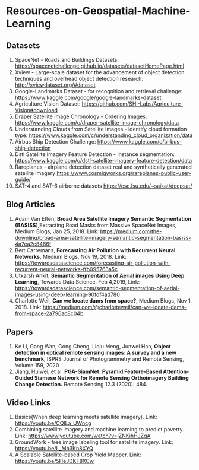 # Resources-on-Geospatial-Machine-Learning
## Datasets
1. SpaceNet - Roads and Buildings Datasets: https://spacenetchallenge.github.io/datasets/datasetHomePage.html
2. Xview - Large-scale dataset for the advancement of object detection techniques and overhead object detection research: http://xviewdataset.org/#dataset
3. Google-Landmarks Dataset - for recognition and retrieval challenge: https://www.kaggle.com/google/google-landmarks-dataset
4. Agriculture Vision Dataset: https://github.com/SHI-Labs/Agriculture-Vision#download
5. Draper Satellite Image Chronology - Ordering Images: https://www.kaggle.com/c/draper-satellite-image-chronology/data
6. Understanding Clouds from Satellite Images - identify cloud formation type: https://www.kaggle.com/c/understanding_cloud_organization/data 
7. Airbus Ship Detection Challenge: https://www.kaggle.com/c/airbus-ship-detection
8. Dstl Satellite Imagery Feature Detection - Instance segmentation: https://www.kaggle.com/c/dstl-satellite-imagery-feature-detection/data
9. Rareplanes - airplane detection dataset real and synthetically generated satellite imagery  https://www.cosmiqworks.org/rareplanes-public-user-guide/
10. SAT-4 and SAT-6 airborne datasets https://csc.lsu.edu/~saikat/deepsat/

## Blog Articles
1. Adam Van Etten, **Broad Area Satellite Imagery Semantic Segmentation (BASISS)**,Extracting Road Masks from Massive SpaceNet Images, Medium Blogs, Jan 25, 2018. Link: https://medium.com/the-downlinq/broad-area-satellite-imagery-semantic-segmentation-basiss-4a7ea2c8466f
2. Bert Carremans, **Forecasting Air Pollution with Recurrent Neural Networks**, Medium Blogs, Nov 19, 2018. Link: https://towardsdatascience.com/forecasting-air-pollution-with-recurrent-neural-networks-ffb095763a5c
3. Utkarsh Ankit, **Semantic Segmentation of Aerial images Using Deep Learning**, Towards Data Science, Feb 4,2019, Link: https://towardsdatascience.com/semantic-segmentation-of-aerial-images-using-deep-learning-90fdf4ad780
4. Charlotte Weil, **Can we locate dams from space?**, Medium Blogs, Nov 1, 2018. Link: https://medium.com/@charlotteweil/can-we-locate-dams-from-space-2a796ac8c04b

## Papers
1. Ke Li, Gang Wan, Gong Cheng, Liqiu Meng, Junwei Han, **Object detection in optical remote sensing images: A survey and a new benchmark**,
ISPRS Journal of Photogrammetry and Remote Sensing, Volume 159, 2020
2. Jiang, Huiwei, et al. **PGA-SiamNet: Pyramid Feature-Based Attention-Guided Siamese Network for Remote Sensing Orthoimagery Building Change Detection.** Remote Sensing 12.3 (2020): 484. 


## Video Links
1. Basics(When deep learning meets satellite imagery). Link: https://youtu.be/CQlLa_UWncg
2. Combining satellite imagery and machine learning to predict poverty. Link: https://www.youtube.com/watch?v=jZNKihHJZqA
3. GroundWork - free image labeling tool for satellite imagery. Link: https://youtu.be/L_Mh3Kn8XYQ
4. A Scalable Satellite-based Crop Yield Mapper. Link: https://youtu.be/5HeJDKF8XCw
